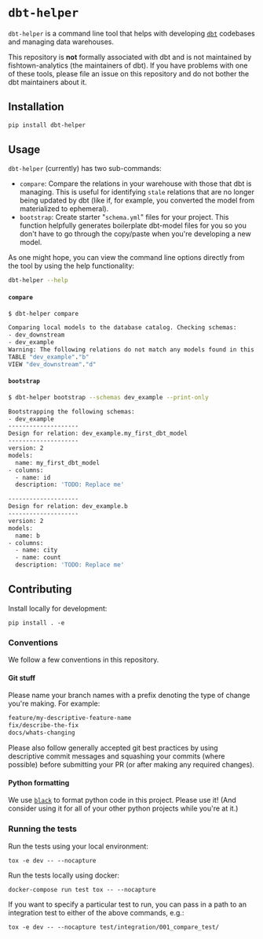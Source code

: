 # `dbt-helper`

`dbt-helper` is a command line tool that helps with developing [`dbt`](https://www.getdbt.com/) codebases and managing data warehouses. 

This repository is **not** formally associated with dbt and is not maintained by fishtown-analytics (the maintainers of dbt). If you have problems with one of these tools, please file an issue on this repository and do not bother the dbt maintainers about it.

## Installation

```bash
pip install dbt-helper
```

## Usage

`dbt-helper` (currently) has two sub-commands:

* `compare`: Compare the relations in your warehouse with those that dbt is managing. This is useful for identifying `stale` relations that are no longer being updated by dbt (like if, for example, you converted the model from materialized to ephemeral).
* `bootstrap`: Create starter "`schema.yml`" files for your project. This function helpfully generates boilerplate dbt-model files for you so you don't have to go through the copy/paste when you're developing a new model.

As one might hope, you can view the command line options directly from the tool by using the help functionality:

```bash
dbt-helper --help
```

#### `compare`

```bash
$ dbt-helper compare

Comparing local models to the database catalog. Checking schemas:
- dev_downstream
- dev_example
Warning: The following relations do not match any models found in this project:
TABLE "dev_example"."b"
VIEW "dev_downstream"."d"
```

#### `bootstrap`

```bash
$ dbt-helper bootstrap --schemas dev_example --print-only

Bootstrapping the following schemas:
- dev_example
--------------------
Design for relation: dev_example.my_first_dbt_model
--------------------
version: 2
models:
  name: my_first_dbt_model
- columns:
  - name: id
  description: 'TODO: Replace me'

--------------------
Design for relation: dev_example.b
--------------------
version: 2
models:
  name: b
- columns:
  - name: city
  - name: count
  description: 'TODO: Replace me'
```


## Contributing

Install locally for development:

```
pip install . -e
```

### Conventions

We follow a few conventions in this repository.

#### Git stuff

Please name your branch names with a prefix denoting the type of change you're making. For example:

```bash
feature/my-descriptive-feature-name
fix/describe-the-fix
docs/whats-changing
```

Please also follow generally accepted git best practices by using descriptive commit messages and squashing your commits (where possible) before submitting your PR (or after making any required changes).

#### Python formatting

We use [`black`](https://github.com/ambv/black) to format python code in this project. Please use it! (And consider using it for all of your other python projects while you're at it.)

### Running the tests

Run the tests using your local environment:

```
tox -e dev -- --nocapture
```

Run the tests locally using docker:

```
docker-compose run test tox -- --nocapture
```

If you want to specify a particular test to run, you can pass in a path to an integration test to either of the above commands, e.g.:

```
tox -e dev -- --nocapture test/integration/001_compare_test/
```
